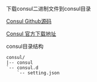 下载consul二进制文件到consul目录

[Consul Github源码](https://github.com/hashicorp/consul)

[Consul 官方下载地址](https://www.consul.io/downloads)

consul目录结构
```text
consul/
|-- consul
`-- consul.d
    `-- setting.json
```